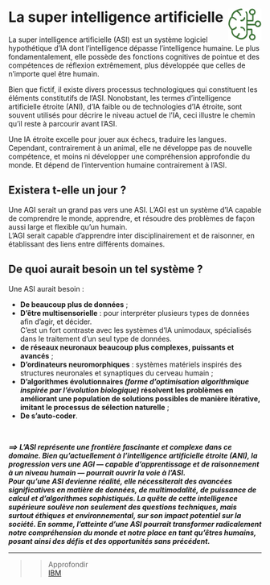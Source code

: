 # **La super intelligence artificielle** <a href="../../"><img src="https://github.com/MiKL5/BI/raw/master/assets/bi.svg" alt="Les intelligences artificielles" align="right" height="64px"></a></h1>
La super intelligence artificielle (ASI) est un système logiciel hypothétique d’IA dont l’intelligence dépasse l’intelligence humaine. Le plus fondamentalement, elle possède des fonctions cognitives de pointue et des compétences de réflexion extrêmement, plus développée que celles de n’importe quel être humain.

Bien que fictif, il existe divers processus technologiques qui constituent les éléments constitutifs de l’ASI. Nonobstant, les termes d’intelligence artificielle étroite (ANI), d’IA faible ou de technologies d’IA étroite, sont souvent utilisés pour décrire le niveau actuel de l’IA, ceci illustre le chemin qu’il reste à parcourir avant l’ASI. 

Une IA étroite excelle pour jouer aux échecs, traduire les langues. Cependant, contrairement à un animal, elle ne développe pas de nouvelle compétence, et moins ni développer une compréhension approfondie du monde. Et dépend de l’intervention humaine contrairement à l’ASI.

## **Existera t-elle un jour ?**
Une AGI serait un grand pas vers une ASI. L’AGI est un système d’IA capable de comprendre le monde, apprendre, et résoudre des problèmes de façon aussi large et flexible qu’un humain.  
L’AGI serait capable d’apprendre inter disciplinairement et de raisonner, en établissant des liens entre différents domaines.

## **De quoi aurait besoin un tel système ?**
Une ASI aurait besoin :
* **De beaucoup plus de données** ;
* **D’être multisensorielle** : pour interpréter plusieurs types de données afin d’agir, et décider.  
    C’est un fort contraste avec les systèmes d’IA unimodaux, spécialisés dans le traitement d’un seul type de données.
* **de réseaux neuronaux beaucoup plus complexes, puissants et avancés** ;
* **D’ordinateurs neuromorphiques** : systèmes matériels inspirés des structures neuronales et synaptiques du cerveau humain ;
* **D’algorithmes évolutionnaires _(forme d’optimisation algorithmique inspirée par l’évolution biologique)_ résolvent les problèmes en améliorant une population de solutions possibles de manière itérative, imitant le processus de sélection naturelle** ;
* **De s’auto-coder**.

<br>

_**⟹ L’ASI représente une frontière fascinante et complexe dans ce domaine. Bien qu’actuellement à l’intelligence artificielle étroite (ANI), la progression vers une AGI — capable d’apprentissage et de raisonnement à un niveau humain — pourrait ouvrir la voie à l’ASI.  
Pour qu’une ASI devienne réalité, elle nécessiterait des avancées significatives en matière de données, de multimodalité, de puissance de calcul et d’algorithmes sophistiqués. La quête de cette intelligence supérieure soulève non seulement des questions techniques, mais surtout éthiques et environnemental, sur son impact potentiel sur la société. En somme, l’atteinte d’une ASI pourrait transformer radicalement notre compréhension du monde et notre place en tant qu’êtres humains, posant ainsi des défis et des opportunités sans précédent.**_
___
>> Approfondir  
[IBM](https://www.ibm.com/fr-fr/topics/artificial-superintelligence#:~:text=La%20superintelligence%20artificielle%20(ASI)%20est,intellectuelle%20d%C3%A9passe%20l'intelligence%20humaine.)

<!-- Faut-il un corps pour être ou seulement penser ? Comment définir qu'une IA ou un autre système pense ? -->
